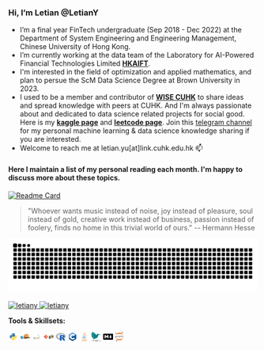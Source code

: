 ### Hi, I’m **Letian** @LetianY
- I’m a final year FinTech undergraduate (Sep 2018 - Dec 2022) at the Department of System Engineering and Engineering Management, Chinese University of Hong Kong.
- I’m currently working at the data team of the Laboratory for AI-Powered Financial Technologies Limited **[HKAIFT](http://hkaift.com/)**.
- I'm interested in the field of optimization and applied mathematics, and plan to persue the ScM Data Science Degree at Brown University in 2023.
- I used to be a member and contributor of **[WISE CUHK](http://wiselug.com/)** to share ideas and spread knowledge with peers at CUHK. And I'm always passionate about and dedicated to data science related projects for social good. Here is my **[kaggle page](https://www.kaggle.com/letianyu)** and **[leetcode page](https://leetcode.com/DawnEureka/)**. Join this [telegram channel](https://t.me/%20QqWKFEImyq8wZjY1) for my personal machine learning & data science knowledge sharing if you are interested.
- Welcome to reach me at letian.yu[at]link.cuhk.edu.hk 📫 

#### Here I maintain a list of my personal reading each month. I'm happy to discuss more about these topics.
[![Readme Card](https://github-readme-stats.vercel.app/api/pin/?username=LetianY&repo=reading-list)](https://github.com/LetianY/reading-list)

> "Whoever wants music instead of noise, joy instead of pleasure, soul instead of gold, creative work instead of business, passion instead of foolery, finds no home in this trivial world of ours." -- Hermann Hesse

![Snake animation](https://github.com/LetianY/LetianY/blob/output/github-contribution-grid-snake.svg)

<a href="https://github.com/LetianY/github-readme-stats">
    <img height="150em" src="https://github-readme-stats.vercel.app/api?username=LetianY&show_icons=true&count_private=true&hide=issues&theme=dark" alt="letiany"/>
    <img height="150em" src="https://github-readme-stats.vercel.app/api/top-langs/?username=LetianY&layout=compact&theme=dark" alt="letiany">
</a>

**Tools & Skillsets:**

<code><img height="20" src="https://raw.githubusercontent.com/github/explore/80688e429a7d4ef2fca1e82350fe8e3517d3494d/topics/python/python.png"></code>
<code><img height="20" src="https://raw.githubusercontent.com/github/explore/80688e429a7d4ef2fca1e82350fe8e3517d3494d/topics/scikit-learn/scikit-learn.png"></code>
<code><img height="20" src="https://raw.githubusercontent.com/github/explore/80688e429a7d4ef2fca1e82350fe8e3517d3494d/topics/mysql/mysql.png"></code>
<code><img height="20" src="https://raw.githubusercontent.com/github/explore/80688e429a7d4ef2fca1e82350fe8e3517d3494d/topics/git/git.png"></code>
<code><img height="20" src="https://raw.githubusercontent.com/github/explore/80688e429a7d4ef2fca1e82350fe8e3517d3494d/topics/r/r.png"></code>
<code><img height="20" src="https://raw.githubusercontent.com/github/explore/80688e429a7d4ef2fca1e82350fe8e3517d3494d/topics/c/c.png"></code>
<code><img height="20" src="https://raw.githubusercontent.com/github/explore/80688e429a7d4ef2fca1e82350fe8e3517d3494d/topics/java/java.png"></code>
<code><img height="20" src="https://raw.githubusercontent.com/github/explore/80688e429a7d4ef2fca1e82350fe8e3517d3494d/topics/latex/latex.png"></code>
<code><img height="20" src="https://raw.githubusercontent.com/github/explore/80688e429a7d4ef2fca1e82350fe8e3517d3494d/topics/markdown/markdown.png"></code>
<code><img height="20" src="https://raw.githubusercontent.com/github/explore/80688e429a7d4ef2fca1e82350fe8e3517d3494d/topics/jupyter-notebook/jupyter-notebook.png"></code>

<!---
LetianY/LetianY is a ✨ special ✨ repository because its `README.md` (this file) appears on your GitHub profile.
You can click the Preview link to take a look at your changes.
--->
